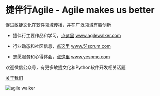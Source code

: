 # 捷伴行Agile - Agile makes us better
促进敏捷文化在软件领域传播，并在广泛领域有趣创新

- 捷伴行主要作品和学习，[点这里](www.agilewalker.com/) www.agilewalker.com

- 行业动态和社区信息，[点这里](www.51scrum.com/) www.51scrum.com

- 志愿服务和心得体会，[点这里](www.yespmo.com/) www.yespmo.com

欢迎微信公众号，有更多敏捷文化和Python软件开发相关话题

[关于我们](https://w.url.cn/s/AYZWI9D)

![agile walker](https://www.agilewalker.com/wp-content/uploads/2020/05/QR_Code_agilewalker.png)

